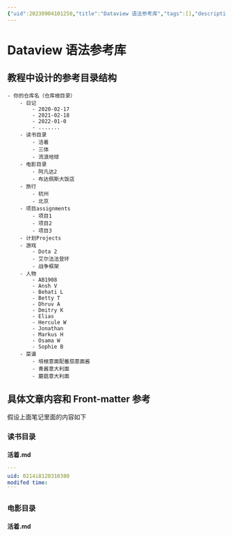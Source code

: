 ```yaml
---
{"uid":20230904101250,"title":"Dataview 语法参考库","tags":[],"description":null,"author":"PKMer","type":"other","draft":false,"editable":false,"modified":20230904141304,"dg-publish":true,"permalink":"/lake-of-knowledge/10-obsidian/obsidian/dataview/dataview/","dgPassFrontmatter":true}
---
```



# Dataview 语法参考库

## 教程中设计的参考目录结构

```
- 你的仓库名（仓库根目录）
	- 日记
		- 2020-02-17
		- 2021-02-18
		- 2022-01-0
		- .......
	- 读书目录
		- 活着
		- 三体
		- 流浪地球
	- 电影目录
		- 阿凡达2
		- 布达佩斯大饭店
	- 旅行
		- 杭州
		- 北京
	- 项目assignments
		- 项目1
		- 项目2
		- 项目3
	- 计划Projects
	- 游戏
		- Dota 2
		- 艾尔法法登环
		- 战争框架
	- 人物
		- AB1908
		- Ansh V
		- Behati L
		- Betty T
		- Dhruv A
		- Dmitry K
		- Elias
		- Hercule W
		- Jonathan
		- Markus H
		- Osama W
		- Sophie B
	- 菜谱
		- 培根意面配番茄意面酱
		- 青酱意大利面
		- 蘑菇意大利面
```

## 具体文章内容和 Front-matter 参考

假设上面笔记里面的内容如下

### 读书目录
#### 活着.md

````YAML
```
uid: 0214i8120310380
modifed time: 
```
````


### 电影目录
#### 活着.md